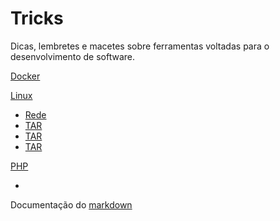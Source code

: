 # Tricks
Dicas, lembretes e macetes sobre ferramentas voltadas para o desenvolvimento de software.

[Docker](/docker/index.md)

[Linux](linux/index.md)
  * [Rede](linux/index.md#rede)
  * [TAR](linux/index.md#sed)
  * [TAR](linux/index.md#ssh)
  * [TAR](linux/index.md#tar)

[PHP](php/index.md)

-

Documentação do [markdown](https://github.com/adam-p/markdown-here/wiki/Markdown-Cheatsheet)
